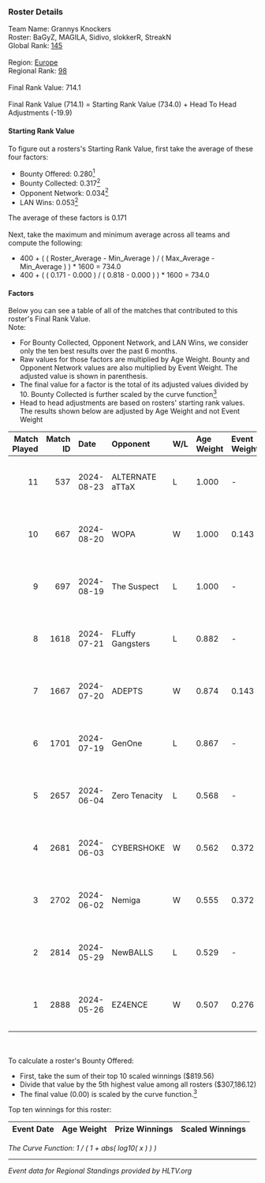 ### Roster Details<br />
Team Name: Grannys Knockers<br />
Roster: BaGyZ, MAGILA, Sidivo, slokkerR, StreakN<br />
Global Rank: [145](../../standings_global_2024_09_07.md)<br />
<br />
Region: [Europe]( ../../standings_europe_2024_09_07.md)<br />
Regional Rank: [98]( ../../standings_europe_2024_09_07.md)<br />
<br />
Final Rank Value:  714.1<br />
<br />
Final Rank Value (714.1) = Starting Rank Value (734.0) + Head To Head Adjustments (-19.9)<br />

#### Starting Rank Value<br />
To figure out a rosters's Starting Rank Value, first take the average of these four factors:<br />
- Bounty Offered: 0.280[<sup>1</sup>](#table2)
- Bounty Collected: 0.317[<sup>2</sup>](#table1)
- Opponent Network: 0.034[<sup>2</sup>](#table1)
- LAN Wins: 0.053[<sup>2</sup>](#table1)

The average of these factors is 0.171<br />
<br />
Next, take the maximum and minimum average across all teams and compute the following:<br />
- 400 + ( ( Roster_Average - Min_Average ) / ( Max_Average - Min_Average ) ) * 1600 = 734.0
- 400 + ( ( 0.171 - 0.000 ) / ( 0.818 - 0.000 ) ) * 1600 = 734.0


#### Factors<br />
Below you can see a table of all of the matches that contributed to this roster's Final Rank Value.<br />
Note:<br />

- For Bounty Collected, Opponent Network, and LAN Wins, we consider only the ten best results over the past 6 months.
- Raw values for those factors are multiplied by Age Weight. Bounty and Opponent Network values are also multiplied by Event Weight. The adjusted value is shown in parenthesis.
- The final value for a factor is the total of its adjusted values divided by 10. Bounty Collected is further scaled by the curve function[<sup>3</sup>](#curveFunction)
- Head to head adjustments are based on rosters' starting rank values. The results shown below are adjusted by Age Weight and not Event Weight
<span id="table1"></span><br />


| Match Played | Match ID | Date       | Opponent         | W/L | Age Weight | Event Weight | Bounty Collected | Opponent Network | LAN Wins  | H2H Adj. | Roster                                   |
| -: | -: | :- | :- | :- | :- | :- | :- | :- | :- | -: | :- |
|           11 |      537 | 2024-08-23 | ALTERNATE aTTaX  | L   | 1.000      | -            | -                | -                | -         |    -9.36 | BaGyZ, MAGILA, Sidivo, slokkerR, StreakN |
|           10 |      667 | 2024-08-20 | WOPA             | W   | 1.000      | 0.143        | 0.001 (0.000)    | 0.123 (0.018)    | 0 (0.000) |    12.38 | BaGyZ, MAGILA, Sidivo, slokkerR, StreakN |
|            9 |      697 | 2024-08-19 | The Suspect      | L   | 1.000      | -            | -                | -                | -         |   -11.44 | BaGyZ, MAGILA, Sidivo, slokkerR, StreakN |
|            8 |     1618 | 2024-07-21 | FLuffy Gangsters | L   | 0.882      | -            | -                | -                | -         |   -17.40 | BaGyZ, MAGILA, Sidivo, slokkerR, StreakN |
|            7 |     1667 | 2024-07-20 | ADEPTS           | W   | 0.874      | 0.143        | 0.002 (0.000)    | 0.018 (0.002)    | 0 (0.000) |     8.76 | BaGyZ, MAGILA, Sidivo, slokkerR, StreakN |
|            6 |     1701 | 2024-07-19 | GenOne           | L   | 0.867      | -            | -                | -                | -         |   -21.95 | BaGyZ, MAGILA, Sidivo, slokkerR, StreakN |
|            5 |     2657 | 2024-06-04 | Zero Tenacity    | L   | 0.568      | -            | -                | -                | -         |    -2.44 | BaGyZ, MAGILA, Sidivo, slokkerR, StreakN |
|            4 |     2681 | 2024-06-03 | CYBERSHOKE       | W   | 0.562      | 0.372        | 0.037 (0.008)    | 0.722 (0.151)    | 0 (0.000) |    13.23 | BaGyZ, MAGILA, Sidivo, slokkerR, StreakN |
|            3 |     2702 | 2024-06-02 | Nemiga           | W   | 0.555      | 0.372        | 0.297 (0.061)    | 0.799 (0.165)    | 0 (0.000) |    15.89 | BaGyZ, MAGILA, Sidivo, slokkerR, StreakN |
|            2 |     2814 | 2024-05-29 | NewBALLS         | L   | 0.529      | -            | -                | -                | -         |   -13.16 | BaGyZ, MAGILA, Sidivo, slokkerR, StreakN |
|            1 |     2888 | 2024-05-26 | EZ4ENCE          | W   | 0.507      | 0.276        | 0.002 (0.000)    | 0.012 (0.002)    | 1 (0.507) |     5.63 | BaGyZ, MAGILA, Sidivo, slokkerR, StreakN |

<br />
<span id="table2"></span><br />
To calculate a roster's Bounty Offered:<br />

- First, take the sum of their top 10 scaled winnings ($819.56)
- Divide that value by the 5th highest value among all rosters ($307,186.12)
- The final value (0.00) is scaled by the curve function.[<sup>3</sup>](#curveFunction)

Top ten winnings for this roster:<br />

| Event Date | Age Weight | Prize Winnings | Scaled Winnings |
| :- | -: | :- | :- |


<span id="curveFunction"></span>_The Curve Function: 1 / ( 1 + abs( log10( x ) ) )_<br />

---
_Event data for Regional Standings provided by HLTV.org_<br />
